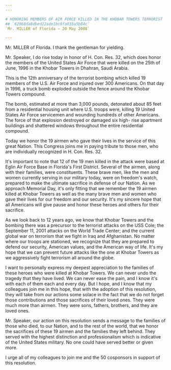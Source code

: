 ```yaml
---
---

# HONORING MEMBERS OF AIR FORCE KILLED IN THE KHOBAR TOWERS TERRORIST  BOMBING
## `62068da8dbed22ade1bc8fa033a5b84c`
`Mr. MILLER of Florida — 20 May 2008`

---
```



Mr. MILLER of Florida. I thank the gentleman for yielding.

Mr. Speaker, I do rise today in honor of H. Con. Res. 32, which does 
honor the members of the United States Air Force that were killed on 
the 25th of June, 1996 in the Khobar Towers in Dhahran, Saudi Arabia.

This is the 12th anniversary of the terrorist bombing which killed 19 
members of the U.S. Air Force and injured over 300 Americans. On that 
day in 1996, a truck bomb exploded outside the fence around the Khobar 
Towers compound.



The bomb, estimated at more than 3,000 pounds, detonated about 85 
feet from a residential housing unit where U.S. troops were, killing 19 
United States Air Force servicemen and wounding hundreds of other 
Americans. The force of that explosion destroyed or damaged six high-
rise apartment buildings and shattered windows throughout the entire 
residential compound.

Today we honor the 19 airmen who gave their lives in the service of 
this great Nation. This Congress joins me in paying tribute to those 
men, who are individually recognized in H. Con. Res. 32.

It's important to note that 12 of the 19 men killed in the attack 
were based at Eglin Air Force Base in Florida's First District. Several 
of the airmen, along with their families, were constituents. These 
brave men, like the men and women currently serving in our military 
today, were on freedom's watch, prepared to make the ultimate sacrifice 
in defense of our Nation. As we approach Memorial Day, it's only 
fitting that we remember the 19 airmen killed at Khobar Towers as well 
as the many brave men and women who gave their lives for our freedom 
and our security. It's my sincere hope that all Americans will give 
pause and honor these heroes and others for their sacrifice.

As we look back to 12 years ago, we know that Khobar Towers and the 
bombing there was a precursor to the terrorist attacks on the USS Cole; 
the September 11, 2001 attacks on the World Trade Center; and the 
current global war on terrorism that we fight in Iraq and Afghanistan. 
No matter where our troops are stationed, we recognize that they are 
prepared to defend our security, American values, and the American way 
of life. It's my hope that we can prevent future attacks like the one 
at Khobar Towers as we aggressively fight terrorism all around the 
globe.

I want to personally express my deepest appreciation to the families 
of these heroes who were killed at Khobar Towers. We can never undo the 
tragedy that they have lived. We can never ease the pain, and I know 
it's with each of them each and every day. But I hope, and I know that 
my colleagues join me in this hope, that with the adoption of this 
resolution, they will take from our actions some solace in the fact 
that we do not forget those contributions and those sacrifices of their 
loved ones. They were much more than airmen. They were sons, fathers, 
brothers, and they are loved ones.

Mr. Speaker, our action on this resolution sends a message to the 
families of those who died, to our Nation, and to the rest of the 
world, that we honor the sacrifices of these 19 airmen and the families 
they left behind. They served with the highest distinction and 
professionalism which is indicative of the United States military. No 
one could have served better or given more.

I urge all of my colleagues to join me and the 50 cosponsors in 
support of this resolution.